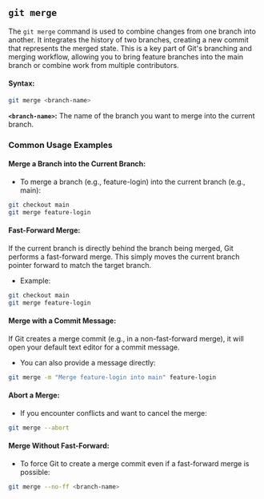 ## `git merge`
The `git merge` command is used to combine changes from one branch into another. It integrates the history of two branches, creating a new commit that represents the merged state. This is a key part of Git's branching and merging workflow, allowing you to bring feature branches into the main branch or combine work from multiple contributors.
#### Syntax:
```bash
git merge <branch-name>
```
**`<branch-name>`:** The name of the branch you want to merge into the current branch.
### Common Usage Examples
#### Merge a Branch into the Current Branch:
- To merge a branch (e.g., feature-login) into the current branch (e.g., main):
```bash
git checkout main
git merge feature-login
```
#### Fast-Forward Merge:
If the current branch is directly behind the branch being merged, Git performs a fast-forward merge. This simply moves the current branch pointer forward to match the target branch.
- Example:
```bash
git checkout main
git merge feature-login
```
#### Merge with a Commit Message:
If Git creates a merge commit (e.g., in a non-fast-forward merge), it will open your default text editor for a commit message.  
- You can also provide a message directly:
```bash
git merge -m "Merge feature-login into main" feature-login
```
#### Abort a Merge:
- If you encounter conflicts and want to cancel the merge:
```bash
git merge --abort
```
#### Merge Without Fast-Forward:
- To force Git to create a merge commit even if a fast-forward merge is possible:
```bash
git merge --no-ff <branch-name>
```

